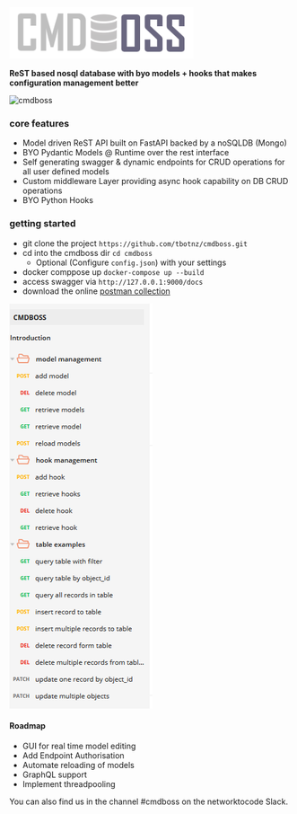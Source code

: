 ![cmdboss](cmdboss.PNG)

**ReST based nosql database with byo models + hooks that makes configuration management better**

![cmdboss](cboss-1.gif)

### core features
- Model driven ReST API built on FastAPI backed by a noSQLDB (Mongo)
- BYO Pydantic Models @ Runtime over the rest interface
- Self generating swagger & dynamic endpoints for CRUD operations for all user defined models
- Custom middleware Layer providing async hook capability on DB CRUD operations
- BYO Python Hooks


### getting started
- git clone the project ``` https://github.com/tbotnz/cmdboss.git ```
- cd into the cmdboss dir ```cd cmdboss ```
  -  Optional (Configure ```config.json```) with your settings
- docker comppose up ```docker-compose up --build```
- access swagger via ```http://127.0.0.1:9000/docs```
- download the online [postman collection](https://documenter.getpostman.com/view/2391814/TzRPjV5h)

![pman](cboss-pman.PNG)

#### Roadmap
- GUI for real time model editing
- Add Endpoint Authorisation
- Automate reloading of models
- GraphQL support
- Implement threadpooling

You can also find us in the channel #cmdboss on the networktocode Slack.
